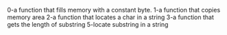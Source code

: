 0-a function that fills memory with a constant byte.
1-a function that copies memory area
2-a function that locates a char in a string
3-a function that gets the length of substring
5-locate substring in a string
